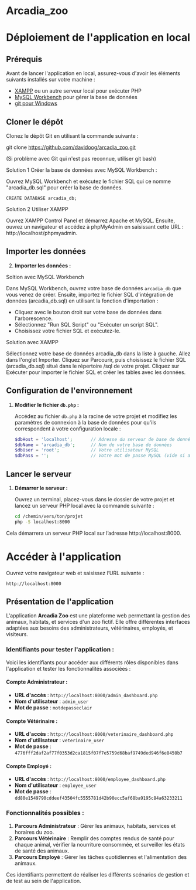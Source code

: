 # Arcadia_zoo

# Déploiement de l'application en local

## Prérequis

Avant de lancer l'application en local, assurez-vous d'avoir les éléments suivants installés sur votre machine :

- [XAMPP](https://www.apachefriends.org/index.html) ou un autre serveur local pour exécuter PHP
- [MySQL Workbench](https://www.mysql.com/products/workbench/) pour gérer la base de données
- [git pour Windows](https://git-scm.com/download/win)

## Cloner le dépôt

Clonez le dépôt Git en utilisant la commande suivante :   

git clone https://github.com/davidoog/arcadia_zoo.git

(Si problème avec Git qui n'est pas reconnue, utiliser git bash)



Solution 1	Créer la base de données avec MySQL Workbench :

Ouvrez MySQL Workbench et exécutez le fichier SQL qui ce nomme "arcadia_db.sql" pour créer la base de données.

    CREATE DATABASE arcadia_db;

Solution 2       Utiliser XAMPP

Ouvrez XAMPP Control Panel et démarrez Apache et MySQL.
Ensuite, ouvrez un navigateur et accédez à phpMyAdmin en saisissant cette URL : http://localhost/phpmyadmin.

## Importer les données

2. **Importer les données :**

Soltion avec MySQL Workbench

   Dans MySQL Workbench, ouvrez votre base de données `arcadia_db` que vous venez de créer. Ensuite, importez le fichier SQL d'intégration de données (arcadia_db.sql) en utilisant la fonction d'importation :

   - Cliquez avec le bouton droit sur votre base de données dans l'arborescence.
   - Sélectionnez "Run SQL Script" ou "Exécuter un script SQL".
   - Choisissez votre fichier SQL et exécutez-le.

Solution avec XAMPP

  Sélectionnez votre base de données arcadia_db dans la liste à gauche.
Allez dans l'onglet Importer.
Cliquez sur Parcourir, puis choisissez le fichier SQL (arcadia_db.sql) situé dans le répertoire /sql de votre projet.
Cliquez sur Exécuter pour importer le fichier SQL et créer les tables avec les données.

## Configuration de l'environnement

1. **Modifier le fichier `db.php` :**

   Accédez au fichier `db.php` à la racine de votre projet et modifiez les paramètres de connexion à la base de données pour qu'ils correspondent à votre configuration locale :

   ```php
   $dbHost = 'localhost';       // Adresse du serveur de base de données
   $dbName = 'arcadia_db';      // Nom de votre base de données
   $dbUser = 'root';            // Votre utilisateur MySQL
   $dbPass = '';                // Votre mot de passe MySQL (vide si aucun mot de passe)


## Lancer le serveur

1. **Démarrer le serveur :**

   Ouvrez un terminal, placez-vous dans le dossier de votre projet et lancez un serveur PHP local avec la commande suivante :
   ```bash
   cd /chemin/vers/ton/projet
   php -S localhost:8000

Cela démarrera un serveur PHP local sur l’adresse http://localhost:8000.



# Accéder à l'application 
Ouvrez votre navigateur web et saisissez l’URL suivante :
	
 	http://localhost:8000


## Présentation de l'application

L'application **Arcadia Zoo** est une plateforme web permettant la gestion des animaux, habitats, et services d'un zoo fictif. Elle offre différentes interfaces adaptées aux besoins des administrateurs, vétérinaires, employés, et visiteurs.

### Identifiants pour tester l'application :

Voici les identifiants pour accéder aux différents rôles disponibles dans l'application et tester les fonctionnalités associées :

#### Compte Administrateur :
- **URL d'accès** : `http://localhost:8000/admin_dashboard.php`
- **Nom d'utilisateur** : `admin_user`
- **Mot de passe** : `motdepasseclair`

#### Compte Vétérinaire :
- **URL d'accès** : `http://localhost:8000/veterinaire_dashboard.php`
- **Nom d'utilisateur** : `veterinaire_user`
- **Mot de passe** : `4776fff2daf2af77f0353d2ca1815f07f7e5759d68baf9749ded946f6e8450b7`

#### Compte Employé :
- **URL d'accès** : `http://localhost:8000/employee_dashboard.php`
- **Nom d'utilisateur** : `employee_user`
- **Mot de passe** : `dd80e1549790cddeef43504fc5555781d42b90ecc5af68ba9195c84a63233211`

### Fonctionnalités possibles :

1. **Parcours Administrateur** : Gérer les animaux, habitats, services et horaires du zoo.
2. **Parcours Vétérinaire** : Remplir des comptes rendus de santé pour chaque animal, vérifier la nourriture consommée, et surveiller les états de santé des animaux.
3. **Parcours Employé** : Gérer les tâches quotidiennes et l'alimentation des animaux.

Ces identifiants permettent de réaliser les différents scénarios de gestion et de test au sein de l'application. 

